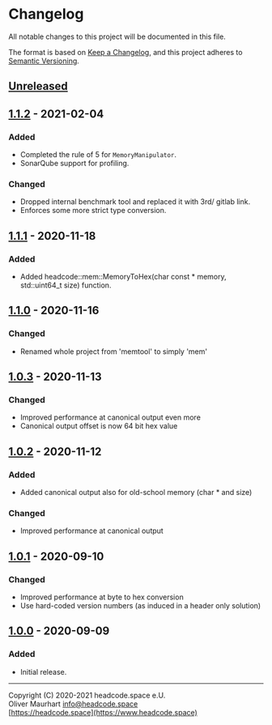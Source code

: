 # Changelog
All notable changes to this project will be documented in this file.

The format is based on [Keep a Changelog](https://keepachangelog.com/en/1.0.0/),
and this project adheres to [Semantic Versioning](https://semver.org/spec/v2.0.0.html).

## [Unreleased]


## [1.1.2] - 2021-02-04
### Added
- Completed the rule of 5 for `MemoryManipulator`.
- SonarQube support for profiling.
### Changed
- Dropped internal benchmark tool and replaced it with 3rd/ gitlab link.
- Enforces some more strict type conversion.


## [1.1.1] - 2020-11-18
### Added
- Added headcode::mem::MemoryToHex(char const * memory, std::uint64_t size) function.


## [1.1.0] - 2020-11-16
### Changed
- Renamed whole project from 'memtool' to simply 'mem'


## [1.0.3] - 2020-11-13
### Changed
- Improved performance at canonical output even more
- Canonical output offset is now 64 bit hex value


## [1.0.2] - 2020-11-12
### Added
- Added canonical output also for old-school memory (char * and size)
### Changed
- Improved performance at canonical output

## [1.0.1] - 2020-09-10
### Changed
- Improved performance at byte to hex conversion
- Use hard-coded version numbers (as induced in a header only solution)

## [1.0.0] - 2020-09-09
### Added
- Initial release.


[Unreleased]: https://gitlab.com/headcode.space/mem/-/tree/develop
[1.1.2]: https://gitlab.com/headcode.space/memtool/-/releases/v1.1.2
[1.1.1]: https://gitlab.com/headcode.space/memtool/-/releases/v1.1.1
[1.1.0]: https://gitlab.com/headcode.space/memtool/-/releases/v1.1.0
[1.0.3]: https://gitlab.com/headcode.space/memtool/-/releases/v1.0.3
[1.0.2]: https://gitlab.com/headcode.space/memtool/-/releases/v1.0.2
[1.0.1]: https://gitlab.com/headcode.space/memtool/-/releases/v1.0.1
[1.0.0]: https://gitlab.com/headcode.space/memtool/-/releases/v1.0.0

---

Copyright (C) 2020-2021 headcode.space e.U.  
Oliver Maurhart <info@headcode.space>  
[https://headcode.space](https://www.headcode.space)  
